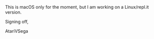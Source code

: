 This is macOS only for the moment, but I am working on a Linux/repl.it version.

Signing off,

AtariVSega
